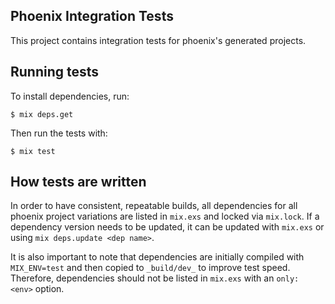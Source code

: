 ## Phoenix Integration Tests

This project contains integration tests for phoenix's generated projects.

## Running tests

To install dependencies, run:

    $ mix deps.get

Then run the tests with:

    $ mix test

## How tests are written

In order to have consistent, repeatable builds, all dependencies for all phoenix
project variations are listed in `mix.exs` and locked via `mix.lock`. If a
dependency version needs to be updated, it can be updated with `mix.exs` or
using `mix deps.update <dep name>`.

It is also important to note that dependencies are initially compiled with
`MIX_ENV=test` and then copied to `_build/dev_` to improve test speed.
Therefore, dependencies should not be listed in `mix.exs` with an `only: <env>`
option.
